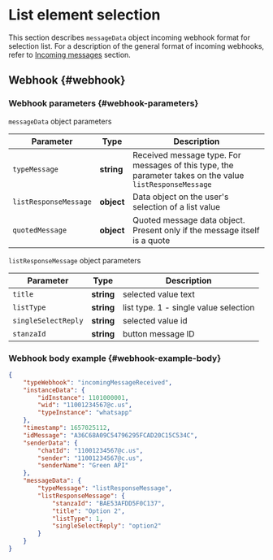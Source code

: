 # List element selection


This section describes `messageData` object incoming webhook format for selection list. For a description of the general format of incoming webhooks, refer to [Incoming messages](/../docs/api/receiving/notifications-format/) section. 

## Webhook {#webhook}

### Webhook parameters {#webhook-parameters}

`messageData` object parameters

Parameter | Type | Description
----- | ----- | -----
`typeMessage` | **string** | Received message type. For messages of this type, the parameter takes on the value `listResponseMessage`
`listResponseMessage` | **object** | Data object on the user's selection of a list value
`quotedMessage` | **object** | Quoted message data object. Present only if the message itself is a quote

`listResponseMessage` object parameters

Parameter | Type | Description
----- | ----- | -----
`title` | **string** | selected value text
`listType` | **string** | list type. 1 - single value selection
`singleSelectReply` | **string** | selected value id
`stanzaId` | **string** | button message ID


### Webhook body example {#webhook-example-body}

```json
{
    "typeWebhook": "incomingMessageReceived",
    "instanceData": {
        "idInstance": 1101000001,
        "wid": "11001234567@c.us",
        "typeInstance": "whatsapp"
    },
    "timestamp": 1657025112,
    "idMessage": "A36C68A09C54796295FCAD20C15C534C",
    "senderData": {
        "chatId": "11001234567@c.us",
        "sender": "11001234567@c.us",
        "senderName": "Green API"
    },
    "messageData": {
        "typeMessage": "listResponseMessage",
        "listResponseMessage": {
            "stanzaId": "BAE53AFDD5F0C137",
            "title": "Option 2",
            "listType": 1,
            "singleSelectReply": "option2"
        }
    }
}
```
